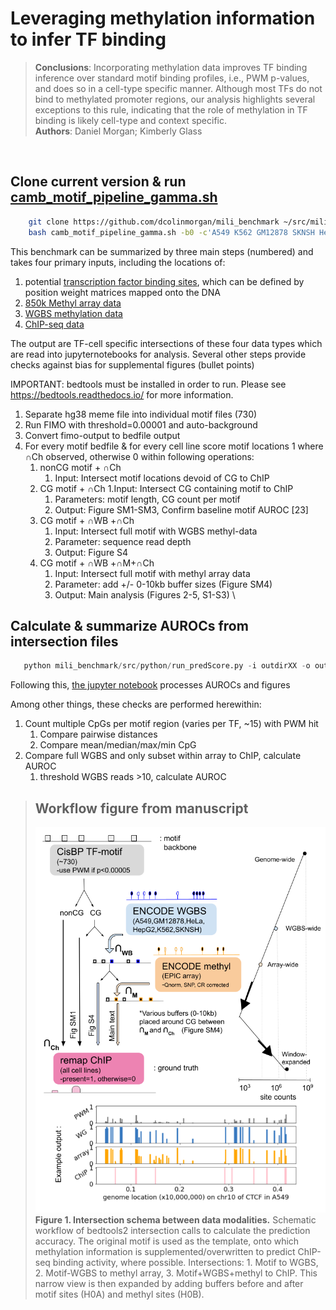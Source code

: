 # Leveraging methylation information to infer TF binding

>__Conclusions__: Incorporating methylation data improves TF binding inference over standard motif binding profiles, i.e., PWM p-values, and does so in a cell-type specific manner. Although most TFs do not bind to methylated promoter regions, our analysis highlights several exceptions to this rule, indicating that the role of methylation in TF binding is likely cell-type and context specific. <br>
>__Authors__: Daniel Morgan; Kimberly Glass

<space>\
<space>

Clone current version & run [camb_motif_pipeline_gamma.sh](https://github.com/dcolinmorgan/mili_benchmark/blob/master/src/shell/camb_motif_pipeline_gamma.sh)
--------------------------------------------------
```bash
    git clone https://github.com/dcolinmorgan/mili_benchmark ~/src/mili_benchmark
    bash camb_motif_pipeline_gamma.sh -b0 -c'A549 K562 GM12878 SKNSH HepG2 HeLa' -o'outdirXX'

```

This benchmark can be summarized by three main steps (numbered) and takes four primary inputs, including the locations of:
  1. potential [transcription factor binding sites](https://genome.ucsc.edu/), which can be defined by position weight matrices mapped onto the DNA
  1. [850k Methyl array data](https://www.encodeproject.org/matrix/?type=Experiment&status=released&award.project=ENCODE&files.platform.term_name=Illumina+Infinium+Methylation+EPIC+BeadChip&biosample_ontology.term_name=A549&biosample_ontology.term_name=K562&biosample_ontology.term_name=GM12878&biosample_ontology.term_name=HeLa-S3&biosample_ontology.term_name=HepG2&biosample_ontology.term_name=SK-N-SH&assay_title=DNAme+array)
  1. [WGBS methylation data](https://www.encodeproject.org/matrix/?type=Experiment&status=released&assay_slims=DNA+methylation&biosample_ontology.classification=cell+line&assay_title=WGBS&biosample_ontology.term_name=A549&biosample_ontology.term_name=K562&biosample_ontology.term_name=GM12878&biosample_ontology.term_name=HeLa-S3&biosample_ontology.term_name=HepG2&biosample_ontology.term_name=SK-N-SH)
  1. [ChIP-seq data](http://remap.univ-amu.fr/)

The output are TF-cell specific intersections of these four data types which are read into jupyternotebooks for analysis. Several other steps provide checks against bias for supplemental figures (bullet points)

IMPORTANT: bedtools must be installed in order to run. Please see https://bedtools.readthedocs.io/ for more information. 

1. Separate hg38 meme file into individual motif files (730)
1. Run FIMO with threshold=0.00001 and auto-background
1. Convert fimo-output to bedfile output
1. For every motif bedfile & for every cell line score motif locations 1 where ∩Ch observed, otherwise 0 within following operations: <br>
    1. nonCG motif + ∩Ch
        1. Input: Intersect motif locations devoid of CG to ChIP
    1. CG motif + ∩Ch 
        1.Input: Intersect CG containing motif to ChIP
        1. Parameters: motif length, CG count per motif
        1. Output: Figure SM1-SM3, Confirm baseline motif AUROC [23]
    1. CG motif + ∩WB +∩Ch
        1. Input: Intersect full motif with WGBS methyl-data
        1. Parameter: sequence read depth
        1. Output: Figure S4
    1. CG motif + ∩WB +∩M+∩Ch
        1. Input: Intersect full motif with methyl array data
        1. Parameter: add +/- 0-10kb buffer sizes (Figure SM4)
        1. Output: Main analysis (Figures 2-5, S1-S3)
<space>\
<space>
  
Calculate & summarize AUROCs from intersection files
--------------------------------------------------

```python
   python mili_benchmark/src/python/run_predScore.py -i outdirXX -o outdirXX/test

```

Following this, [the jupyter notebook](https://github.com/dcolinmorgan/mili_benchmark/blob/master/notebook/v8_channing_methyl_benchmark.ipynb) processes AUROCs and figures

Among other things, these checks are performed herewithin:
1. Count multiple CpGs per motif region (varies per TF, ~15) with PWM hit
    1. Compare pairwise distances
    1. Compare mean/median/max/min CpG
1. Compare full WGBS and only subset within array to ChIP, calculate AUROC
    1. threshold WGBS reads >10, calculate AUROC


>Workflow figure from manuscript
>--------------------------------------------------
>![Figure 1. Intersection schema between data modalities](https://github.com/dcolinmorgan/mili_benchmark/blob/master/figures/motif_interx_X_link_calls_v6.png)\
> __Figure 1. Intersection schema between data modalities.__ Schematic workflow of bedtools2 intersection calls to calculate the prediction accuracy. The original motif is used as the template, onto which methylation information is supplemented/overwritten to predict ChIP-seq binding activity, where possible. Intersections: 1. Motif to WGBS, 2. Motif-WGBS to methyl array, 3. Motif+WGBS+methyl to ChIP. This narrow view is then expanded by adding buffers before and after motif sites (H0A) and methyl sites (H0B).
